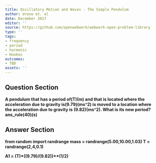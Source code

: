 ```yaml
---
title: Oscillatory Motion and Waves - The Simple Pendulum
author: Urone et. al
date: December 2017
editor: ''
source: https://github.com/openwebwork/webwork-open-problem-library
type: ''
tags:
- frequency
- period
- harmonic
- Hookes
outcomes:
- TBD
assets: ''
---
```


## Question Section 

<b>
A pendulum that has a period of(T)(m) and that is located where the acceleration due to gravity is(9.79)(ms^2) is moved to a location where the acceleration due to gravity is (9.82)(ms^2). What is its new period?
ans_rule(40)(s)



## Answer Section

from random import randrange
mass = randrange(5.00,10.00,1.03) 
T = randrange(2,4,0.1)


A1 = (T)*((9.79)/(9.82))**(1/2)